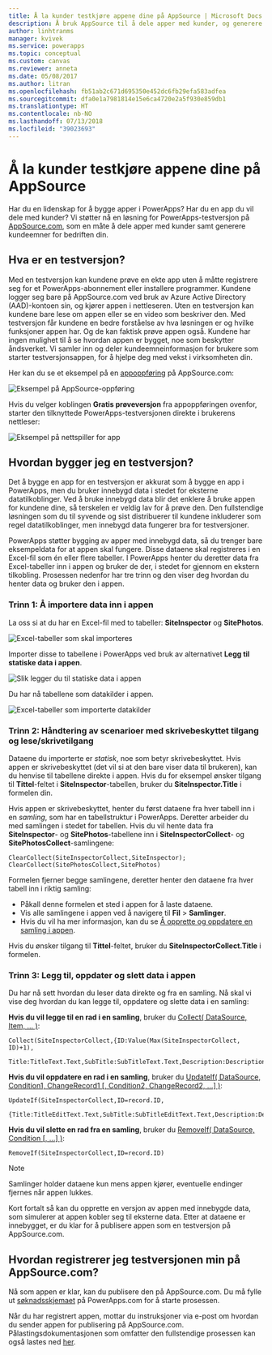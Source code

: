```yaml
---
title: Å la kunder testkjøre appene dine på AppSource | Microsoft Docs
description: Å bruk AppSource til å dele apper med kunder, og generere kundeemner for virksomheten din.
author: linhtranms
manager: kvivek
ms.service: powerapps
ms.topic: conceptual
ms.custom: canvas
ms.reviewer: anneta
ms.date: 05/08/2017
ms.author: litran
ms.openlocfilehash: fb51ab2c671d695350e452dc6fb29efa583adfea
ms.sourcegitcommit: dfa0e1a7981814e15e6ca4720e2a5f930e859db1
ms.translationtype: HT
ms.contentlocale: nb-NO
ms.lasthandoff: 07/13/2018
ms.locfileid: "39023693"
---
```

# <a name="let-customers-test-drive-your-apps-on-appsource"></a>Å la kunder testkjøre appene dine på AppSource
Har du en lidenskap for å bygge apper i PowerApps? Har du en app du vil dele med kunder? Vi støtter nå en løsning for PowerApps-testversjon på [AppSource.com](https://appsource.microsoft.com), som en måte å dele apper med kunder samt generere kundeemner for bedriften din.

## <a name="what-is-a-test-drive-solution"></a>Hva er en testversjon?
Med en testversjon kan kundene prøve en ekte app uten å måtte registrere seg for et PowerApps-abonnement eller installere programmer. Kundene logger seg bare på AppSource.com ved bruk av Azure Active Directory (AAD)-kontoen sin, og kjører appen i nettleseren. Uten en testversjon kan kundene bare lese om appen eller se en video som beskriver den. Med testversjon får kundene en bedre forståelse av hva løsningen er og hvilke funksjoner appen har. Og de kan faktisk prøve appen også. Kundene har ingen mulighet til å se hvordan appen er bygget, noe som beskytter åndsverket. Vi samler inn og deler kundeemneinformasjon for brukere som starter testversjonsappen, for å hjelpe deg med vekst i virksomheten din.

Her kan du se et eksempel på en [appoppføring](https://go.microsoft.com/fwlink/?linkid=848867) på AppSource.com:

![Eksempel på AppSource-oppføring ](./media/dev-appsource-test-drive/sample-app-source-listing.png)

Hvis du velger koblingen **Gratis prøveversjon** fra appoppføringen ovenfor, starter den tilknyttede PowerApps-testversjonen direkte i brukerens nettleser:

![Eksempel på nettspiller for app](./media/dev-appsource-test-drive/sample-app-web-player.png)

## <a name="how-do-i-build-a-test-drive-solution"></a>Hvordan bygger jeg en testversjon?
Det å bygge en app for en testversjon er akkurat som å bygge en app i PowerApps, men du bruker innebygd data i stedet for eksterne datatilkoblinger. Ved å bruke innebygd data blir det enklere å bruke appen for kundene dine, så terskelen er veldig lav for å prøve den. Den fullstendige løsningen som du til syvende og sist distribuerer til kundene inkluderer som regel datatilkoblinger, men innebygd data fungerer bra for testversjoner.

PowerApps støtter bygging av apper med innebygd data, så du trenger bare eksempeldata for at appen skal fungere. Disse dataene skal registreres i en Excel-fil som én eller flere tabeller. I PowerApps henter du deretter data fra Excel-tabeller inn i appen og bruker de der, i stedet for gjennom en ekstern tilkobling. Prosessen nedenfor har tre trinn og den viser deg hvordan du henter data og bruker den i appen.

### <a name="step-1-import-data-into-the-app"></a>Trinn 1: Å importere data inn i appen
La oss si at du har en Excel-fil med to tabeller: **SiteInspector** og **SitePhotos**.

![Excel-tabeller som skal importeres](./media/dev-appsource-test-drive/excel-file.png)

Importer disse to tabellene i PowerApps ved bruk av alternativet **Legg til statiske data i appen**.

![Slik legger du til statiske data i appen](./media/dev-appsource-test-drive/static-data.png)

Du har nå tabellene som datakilder i appen.

![Excel-tabeller som importerte datakilder](./media/dev-appsource-test-drive/data-sources.png)

### <a name="step-2-handling-read-only-and-read-write-scenarios"></a>Trinn 2: Håndtering av scenarioer med skrivebeskyttet tilgang og lese/skrivetilgang
Dataene du importerte er *statisk*, noe som betyr skrivebeskyttet. Hvis appen er skrivebeskyttet (det vil si at den bare viser data til brukeren), kan du henvise til tabellene direkte i appen. Hvis du for eksempel ønsker tilgang til **Tittel**-feltet i **SiteInspector**-tabellen, bruker du **SiteInspector.Title** i formelen din.

Hvis appen er skrivebeskyttet, henter du først dataene fra hver tabell inn i en *samling*, som har en tabellstruktur i PowerApps. Deretter arbeider du med samlingen i stedet for tabellen. Hvis du vil hente data fra **SiteInspector**- og **SitePhotos**-tabellene inn i **SiteInspectorCollect**- og **SitePhotosCollect**-samlingene:

```
ClearCollect(SiteInspectorCollect,SiteInspector); ClearCollect(SitePhotosCollect,SitePhotos)
```

Formelen fjerner begge samlingene, deretter henter den dataene fra hver tabell inn i riktig samling:

* Påkall denne formelen et sted i appen for å laste dataene.
* Vis alle samlingene i appen ved å navigere til **Fil** > **Samlinger**.
* Hvis du vil ha mer informasjon, kan du se [Å opprette og oppdatere en samling i appen](../canvas-apps/create-update-collection.md).

Hvis du ønsker tilgang til **Tittel**-feltet, bruker du **SiteInspectorCollect.Title** i formelen.

### <a name="step-3-add-update-and-delete-data-in-your-app"></a>Trinn 3: Legg til, oppdater og slett data i appen
Du har nå sett hvordan du leser data direkte og fra en samling. Nå skal vi vise deg hvordan du kan legge til, oppdatere og slette data i en samling:

**Hvis du vil legge til en rad i en samling**, bruker du [Collect( DataSource, Item, ... )](../canvas-apps/functions/function-clear-collect-clearcollect.md):

```
Collect(SiteInspectorCollect,{ID:Value(Max(SiteInspectorCollect, ID)+1),
    Title:TitleText.Text,SubTitle:SubTitleText.Text,Description:DescriptionText.Text)
```

**Hvis du vil oppdatere en rad i en samling**, bruker du [UpdateIf( DataSource, Condition1, ChangeRecord1 [, Condition2, ChangeRecord2, ...] )](../canvas-apps/functions/function-update-updateif.md):

```
UpdateIf(SiteInspectorCollect,ID=record.ID,
    {Title:TitleEditText.Text,SubTitle:SubTitleEditText.Text,Description:DescriptionEditText.Text)
```

**Hvis du vil slette en rad fra en samling**, bruker du [RemoveIf( DataSource, Condition [, ...] )](../canvas-apps/functions/function-remove-removeif.md):

```
RemoveIf(SiteInspectorCollect,ID=record.ID)
```

> [!NOTE]
> Samlinger holder dataene kun mens appen kjører, eventuelle endinger fjernes når appen lukkes.

Kort fortalt så kan du opprette en versjon av appen med innebygde data, som simulerer at appen kobler seg til eksterne data. Etter at dataene er innebygget, er du klar for å publisere appen som en testversjon på AppSource.com.

## <a name="how-do-i-list-my-test-drive-solution-on-appsourcecom"></a>Hvordan registrerer jeg testversjonen min på AppSource.com?
Nå som appen er klar, kan du publisere den på AppSource.com. Du må fylle ut [søknadsskjemaet](https://powerapps.microsoft.com/partners/get-listed/) på PowerApps.com for å starte prosessen.

Når du har registrert appen, mottar du instruksjoner via e-post om hvordan du sender appen for publisering på AppSource.com. Pålastingsdokumentasjonen som omfatter den fullstendige prosessen kan også lastes ned [her](https://go.microsoft.com/fwlink/?linkid=851031).

